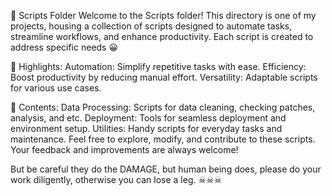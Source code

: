 📂 Scripts Folder
Welcome to the Scripts folder! This directory is one of my projects, housing a collection of scripts designed to automate tasks, 
streamline workflows, and enhance productivity.
Each script is created to address specific needs 😀

🌟 Highlights:
Automation: Simplify repetitive tasks with ease.
Efficiency: Boost productivity by reducing manual effort.
Versatility: Adaptable scripts for various use cases.

📜 Contents:
Data Processing: Scripts for data cleaning, checking patches, analysis, and etc.
Deployment: Tools for seamless deployment and environment setup.
Utilities: Handy scripts for everyday tasks and maintenance.
Feel free to explore, modify, and contribute to these scripts. Your feedback and improvements are always welcome!

But be careful they do the DAMAGE, but human being does, please do your work diligently, otherwise you can lose a leg. ☠☠☠
